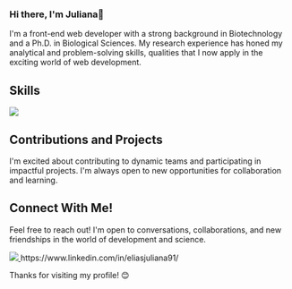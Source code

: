### Hi there, I'm Juliana👋

I'm a front-end web developer with a strong background in Biotechnology and a Ph.D. in Biological Sciences. My research experience has honed my analytical and problem-solving skills, qualities that I now apply in the exciting world of web development.

## Skills

<p>
  <a href="https://skillicons.dev">
    <img src="https://skillicons.dev/icons?i=js,ts,html,css,react,tailwind,bootstrap, express, mongodb, r" />
  </a>
</p>



## Contributions and Projects

I'm excited about contributing to dynamic teams and participating in impactful projects. I'm always open to new opportunities for collaboration and learning.

## Connect With Me!

Feel free to reach out! I'm open to conversations, collaborations, and new friendships in the world of development and science.

<p>
  <a href="https://www.linkedin.com/in/eliasjuliana91/">
    <img src="https://skillicons.dev/icons?i=linkedin" />
  </a>
  https://www.linkedin.com/in/eliasjuliana91/
</p>

Thanks for visiting my profile! 😊

